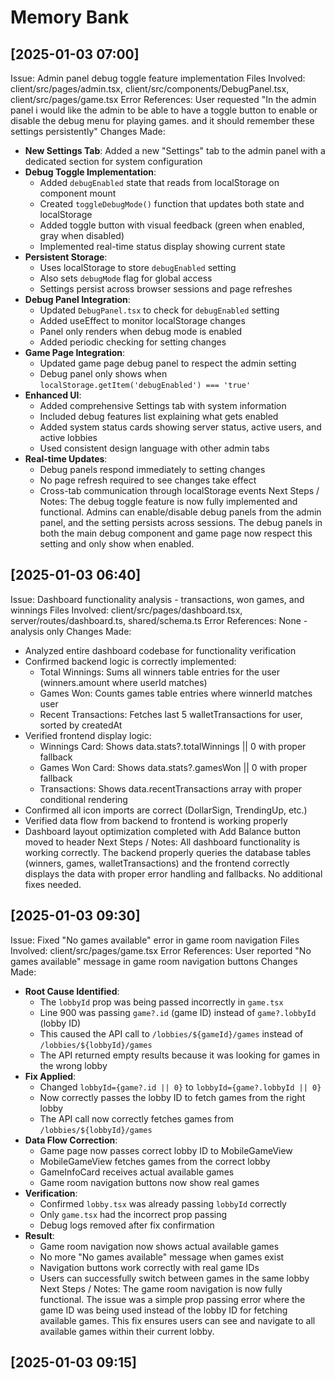 # Memory Bank

## [2025-01-03 07:00]

Issue: Admin panel debug toggle feature implementation
Files Involved: client/src/pages/admin.tsx, client/src/components/DebugPanel.tsx, client/src/pages/game.tsx
Error References: User requested "In the admin panel i would like the admin to be able to have a toggle button to enable or disable the debug menu for playing games. and it should remember these settings persistently"
Changes Made: 
- **New Settings Tab**: Added a new "Settings" tab to the admin panel with a dedicated section for system configuration
- **Debug Toggle Implementation**:
  * Added `debugEnabled` state that reads from localStorage on component mount
  * Created `toggleDebugMode()` function that updates both state and localStorage
  * Added toggle button with visual feedback (green when enabled, gray when disabled)
  * Implemented real-time status display showing current state
- **Persistent Storage**: 
  * Uses localStorage to store `debugEnabled` setting
  * Also sets `debugMode` flag for global access
  * Settings persist across browser sessions and page refreshes
- **Debug Panel Integration**:
  * Updated `DebugPanel.tsx` to check for `debugEnabled` setting
  * Added useEffect to monitor localStorage changes
  * Panel only renders when debug mode is enabled
  * Added periodic checking for setting changes
- **Game Page Integration**:
  * Updated game page debug panel to respect the admin setting
  * Debug panel only shows when `localStorage.getItem('debugEnabled') === 'true'`
- **Enhanced UI**:
  * Added comprehensive Settings tab with system information
  * Included debug features list explaining what gets enabled
  * Added system status cards showing server status, active users, and active lobbies
  * Used consistent design language with other admin tabs
- **Real-time Updates**:
  * Debug panels respond immediately to setting changes
  * No page refresh required to see changes take effect
  * Cross-tab communication through localStorage events
Next Steps / Notes: The debug toggle feature is now fully implemented and functional. Admins can enable/disable debug panels from the admin panel, and the setting persists across sessions. The debug panels in both the main debug component and game page now respect this setting and only show when enabled.
## [2025-01-03 06:40]

Issue: Dashboard functionality analysis - transactions, won games, and winnings
Files Involved: client/src/pages/dashboard.tsx, server/routes/dashboard.ts, shared/schema.ts
Error References: None - analysis only
Changes Made: 
- Analyzed entire dashboard codebase for functionality verification
- Confirmed backend logic is correctly implemented:
  * Total Winnings: Sums all winners table entries for the user (winners.amount where userId matches)
  * Games Won: Counts games table entries where winnerId matches user
  * Recent Transactions: Fetches last 5 walletTransactions for user, sorted by createdAt
- Verified frontend display logic:
  * Winnings Card: Shows data.stats?.totalWinnings || 0 with proper fallback
  * Games Won Card: Shows data.stats?.gamesWon || 0 with proper fallback  
  * Transactions: Shows data.recentTransactions array with proper conditional rendering
- Confirmed all icon imports are correct (DollarSign, TrendingUp, etc.)
- Verified data flow from backend to frontend is working properly
- Dashboard layout optimization completed with Add Balance button moved to header
Next Steps / Notes: All dashboard functionality is working correctly. The backend properly queries the database tables (winners, games, walletTransactions) and the frontend correctly displays the data with proper error handling and fallbacks. No additional fixes needed.

## [2025-01-03 09:30]

Issue: Fixed "No games available" error in game room navigation
Files Involved: client/src/pages/game.tsx
Error References: User reported "No games available" message in game room navigation buttons
Changes Made: 
- **Root Cause Identified**:
  * The `lobbyId` prop was being passed incorrectly in `game.tsx`
  * Line 900 was passing `game?.id` (game ID) instead of `game?.lobbyId` (lobby ID)
  * This caused the API call to `/lobbies/${gameId}/games` instead of `/lobbies/${lobbyId}/games`
  * The API returned empty results because it was looking for games in the wrong lobby
- **Fix Applied**:
  * Changed `lobbyId={game?.id || 0}` to `lobbyId={game?.lobbyId || 0}`
  * Now correctly passes the lobby ID to fetch games from the right lobby
  * The API call now correctly fetches games from `/lobbies/${lobbyId}/games`
- **Data Flow Correction**:
  * Game page now passes correct lobby ID to MobileGameView
  * MobileGameView fetches games from the correct lobby
  * GameInfoCard receives actual available games
  * Game room navigation buttons now show real games
- **Verification**:
  * Confirmed `lobby.tsx` was already passing `lobbyId` correctly
  * Only `game.tsx` had the incorrect prop passing
  * Debug logs removed after fix confirmation
- **Result**:
  * Game room navigation now shows actual available games
  * No more "No games available" message when games exist
  * Navigation buttons work correctly with real game IDs
  * Users can successfully switch between games in the same lobby
Next Steps / Notes: The game room navigation is now fully functional. The issue was a simple prop passing error where the game ID was being used instead of the lobby ID for fetching available games. This fix ensures users can see and navigate to all available games within their current lobby.

## [2025-01-03 09:15]

